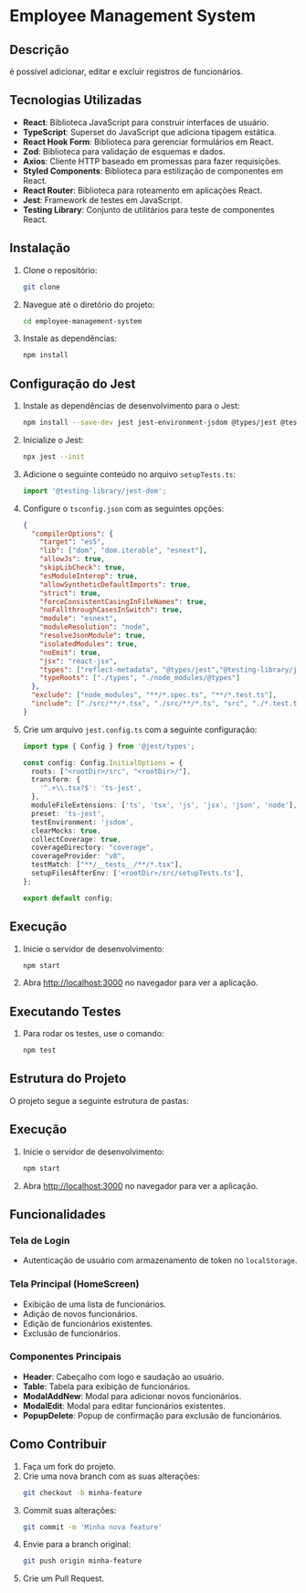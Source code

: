 
# Employee Management System

## Descrição
 é possível adicionar, editar e excluir registros de funcionários.

## Tecnologias Utilizadas
- **React**: Biblioteca JavaScript para construir interfaces de usuário.
- **TypeScript**: Superset do JavaScript que adiciona tipagem estática.
- **React Hook Form**: Biblioteca para gerenciar formulários em React.
- **Zod**: Biblioteca para validação de esquemas e dados.
- **Axios**: Cliente HTTP baseado em promessas para fazer requisições.
- **Styled Components**: Biblioteca para estilização de componentes em React.
- **React Router**: Biblioteca para roteamento em aplicações React.
- **Jest**: Framework de testes em JavaScript.
- **Testing Library**: Conjunto de utilitários para teste de componentes React.

## Instalação

1. Clone o repositório:
    ```sh
    git clone 
    ```
2. Navegue até o diretório do projeto:
    ```sh
    cd employee-management-system
    ```
3. Instale as dependências:
    ```sh
    npm install
    ```

## Configuração do Jest

1. Instale as dependências de desenvolvimento para o Jest:
    ```sh
    npm install --save-dev jest jest-environment-jsdom @types/jest @testing-library/react @testing-library/jest-dom ts-jest
    ```
2. Inicialize o Jest:
    ```sh
    npx jest --init
    ```

3. Adicione o seguinte conteúdo no arquivo `setupTests.ts`:
    ```typescript
    import '@testing-library/jest-dom';
    ```

4. Configure o `tsconfig.json` com as seguintes opções:
    ```json
    {
      "compilerOptions": {
        "target": "es5",
        "lib": ["dom", "dom.iterable", "esnext"],
        "allowJs": true,
        "skipLibCheck": true,
        "esModuleInterop": true,
        "allowSyntheticDefaultImports": true,
        "strict": true,
        "forceConsistentCasingInFileNames": true,
        "noFallthroughCasesInSwitch": true,
        "module": "esnext",
        "moduleResolution": "node",
        "resolveJsonModule": true,
        "isolatedModules": true,
        "noEmit": true,
        "jsx": "react-jsx",
        "types": ["reflect-metadata", "@types/jest","@testing-library/jest-dom"],
        "typeRoots": ["./types", "./node_modules/@types"]
      },
      "exclude": ["node_modules", "**/*.spec.ts", "**/*.test.ts"],
      "include": ["./src/**/*.tsx", "./src/**/*.ts", "src", "./*.test.tsx"]
    }
    ```

5. Crie um arquivo `jest.config.ts` com a seguinte configuração:
    ```typescript
    import type { Config } from '@jest/types';

    const config: Config.InitialOptions = {
      roots: ["<rootDir>/src", "<rootDir>/"],
      transform: {
        '^.+\\.tsx?$': 'ts-jest',
      },
      moduleFileExtensions: ['ts', 'tsx', 'js', 'jsx', 'json', 'node'],
      preset: 'ts-jest',
      testEnvironment: 'jsdom',
      clearMocks: true,
      collectCoverage: true,
      coverageDirectory: "coverage",
      coverageProvider: "v8",
      testMatch: ["**/__tests__/**/*.tsx"],
      setupFilesAfterEnv: ['<rootDir>/src/setupTests.ts'],
    };

    export default config;
    ```

## Execução

1. Inicie o servidor de desenvolvimento:
    ```sh
    npm start
    ```
2. Abra [http://localhost:3000](http://localhost:3000) no navegador para ver a aplicação.

## Executando Testes

1. Para rodar os testes, use o comando:
    ```sh
    npm test
    ```

## Estrutura do Projeto

O projeto segue a seguinte estrutura de pastas:


## Execução

1. Inicie o servidor de desenvolvimento:
    ```sh
    npm start
    ```
2. Abra [http://localhost:3000](http://localhost:3000) no navegador para ver a aplicação.


## Funcionalidades

### Tela de Login
- Autenticação de usuário com armazenamento de token no `localStorage`.

### Tela Principal (HomeScreen)
- Exibição de uma lista de funcionários.
- Adição de novos funcionários.
- Edição de funcionários existentes.
- Exclusão de funcionários.

### Componentes Principais
- **Header**: Cabeçalho com logo e saudação ao usuário.
- **Table**: Tabela para exibição de funcionários.
- **ModalAddNew**: Modal para adicionar novos funcionários.
- **ModalEdit**: Modal para editar funcionários existentes.
- **PopupDelete**: Popup de confirmação para exclusão de funcionários.

## Como Contribuir

1. Faça um fork do projeto.
2. Crie uma nova branch com as suas alterações:
    ```sh
    git checkout -b minha-feature
    ```
3. Commit suas alterações:
    ```sh
    git commit -m 'Minha nova feature'
    ```
4. Envie para a branch original:
    ```sh
    git push origin minha-feature
    ```
5. Crie um Pull Request.

